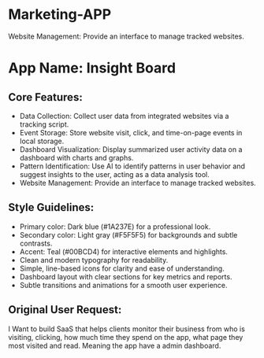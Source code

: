 # Marketing-APP
Website Management: Provide an interface to manage tracked websites.


# **App Name**: Insight Board

## Core Features:

- Data Collection: Collect user data from integrated websites via a tracking script.
- Event Storage: Store website visit, click, and time-on-page events in local storage.
- Dashboard Visualization: Display summarized user activity data on a dashboard with charts and graphs.
- Pattern Identification: Use AI to identify patterns in user behavior and suggest insights to the user, acting as a data analysis tool.
- Website Management: Provide an interface to manage tracked websites.

## Style Guidelines:

- Primary color: Dark blue (#1A237E) for a professional look.
- Secondary color: Light gray (#F5F5F5) for backgrounds and subtle contrasts.
- Accent: Teal (#00BCD4) for interactive elements and highlights.
- Clean and modern typography for readability.
- Simple, line-based icons for clarity and ease of understanding.
- Dashboard layout with clear sections for key metrics and reports.
- Subtle transitions and animations for a smooth user experience.

## Original User Request:
I Want to build SaaS that helps clients monitor their business from who is visiting, clicking, how much time they spend on the app, what page they most visited and read. Meaning the app have a admin dashboard.
